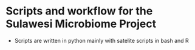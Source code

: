 # Scripts and workflow for the Sulawesi Microbiome Project
- Scripts are written in python mainly with satelite scripts in bash and R